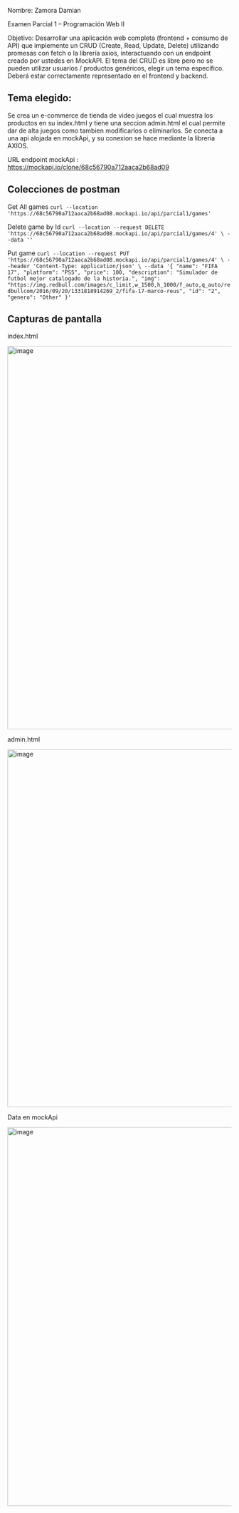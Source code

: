 Nombre: Zamora Damian 

Examen Parcial 1 – Programación Web II

Objetivo: 
Desarrollar una aplicación web completa (frontend + consumo de API) que implemente un 
CRUD (Create, Read, Update, Delete) utilizando promesas con fetch o la librería axios, 
interactuando con un endpoint creado por ustedes en MockAPI. El tema del CRUD es libre pero 
no se pueden utilizar usuarios / productos genéricos, elegir un tema específico. Deberá estar 
correctamente representado en el frontend y backend. 

## Tema elegido:
Se crea un e-commerce de tienda de video juegos el cual muestra los productos en su index.html y tiene una seccion admin.html el cual permite dar de alta juegos como tambien modificarlos o eliminarlos.
Se conecta a una api alojada en mockApi, y su conexion se hace mediante la libreria AXIOS.

URL endpoint mockApi : 
https://mockapi.io/clone/68c56790a712aaca2b68ad09

## Colecciones de postman

Get All games
``curl --location 'https://68c56790a712aaca2b68ad08.mockapi.io/api/parcial1/games'``

Delete game by Id
``curl --location --request DELETE 'https://68c56790a712aaca2b68ad08.mockapi.io/api/parcial1/games/4' \
--data ''``

Put game
``curl --location --request PUT 'https://68c56790a712aaca2b68ad08.mockapi.io/api/parcial1/games/4' \
--header 'Content-Type: application/json' \
--data '{
    "name": "FIFA 17",
    "platform": "PS5",
    "price": 100,
    "description": "Simulador de futbol mejor catalogado de la historia.",
    "img": "https://img.redbull.com/images/c_limit,w_1500,h_1000/f_auto,q_auto/redbullcom/2016/09/20/1331818914269_2/fifa-17-marco-reus",
    "id": "2",
    "genero": "Other"
}'``

## Capturas de pantalla 

index.html

<img width="1877" height="860" alt="image" src="https://github.com/user-attachments/assets/5416f030-1e47-4745-9848-6ecac6661697" />

admin.html

<img width="1893" height="803" alt="image" src="https://github.com/user-attachments/assets/10e7581b-395a-4699-b9cd-5f08591be3df" />

Data en mockApi

<img width="763" height="850" alt="image" src="https://github.com/user-attachments/assets/280e6c28-9142-4684-a6b9-3e576fef28b5" />


